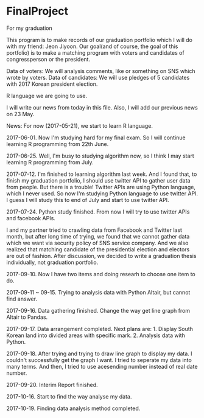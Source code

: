 # FinalProject
For my graduation

This program is to make records of our graduation portfolio which I will do with my friend: Jeon Jiyoon.
Our goal(and of course, the goal of this portfolio) is to make a matching program with voters and candidates of congressperson or the president.

Data of voters: We will analysis comments, like or something on SNS which wrote by voters.
Data of candidates: We will use pledges of 5 candidates with 2017 Korean president election.

R language we are going to use.

I will write our news from today in this file. Also, I will add our previous news on 23 May.

News:
For now (2017-05-21), we start to learn R language.

2017-06-01.
Now I'm studying hard for my final exam. So I will continue learning R programming from 22th June.

2017-06-25.
Well, I'm busy to studying algorithm now, so I think I may start learning R programming from July.

2017-07-12.
I'm finished to learning algorithm last week. And I found that, to finish my graduation portfolio, I should use twitter API to gather user data from people. But there is a trouble! Twitter APIs are using Python language, which I never used. So now I'm studying Python language to use twitter API. I guess I will study this to end of July and start to use twitter API.

2017-07-24.
Python study finished. From now I will try to use twitter APIs and facebook APIs.

I and my partner tried to crawling data from Facebook and Twitter last month, but after long time of trying, we found that we cannot gather data which we want via security policy of SNS service company. And we also realized that matching candidate of the presidential election and electors are out of fashion. 
After discussion, we decided to write a graduation thesis individually, not graduation portfolio.

2017-09-10.
Now I have two items and doing researh to choose one item to do.

2017-09-11 ~ 09-15. 
Trying to analysis data with Python Altair, but cannot find answer.

2017-09-16. 
Data gathering finished. Change the way get line graph from Altair to Pandas.

2017-09-17.
Data arrangement completed. Next plans are: 1. Display South Korean land into divided areas with specific mark. 2. Analysis data with Python.

2017-09-18.
After trying and trying to draw line graph to display my data. I couldn't successfully get the graph I want. I tried to seperate my data into many terms. And then, I tried to use acesending number instead of real date number.

2017-09-20.
Interim Report finished.

2017-10-16.
Start to find the way analyse my data.

2017-10-19.
Finding data analysis method completed.
